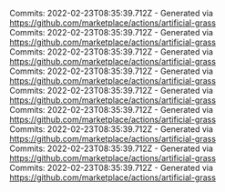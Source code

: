 Commits: 2022-02-23T08:35:39.712Z - Generated via https://github.com/marketplace/actions/artificial-grass
<br>
Commits: 2022-02-23T08:35:39.712Z - Generated via https://github.com/marketplace/actions/artificial-grass
<br>
Commits: 2022-02-23T08:35:39.712Z - Generated via https://github.com/marketplace/actions/artificial-grass
<br>
Commits: 2022-02-23T08:35:39.712Z - Generated via https://github.com/marketplace/actions/artificial-grass
<br>
Commits: 2022-02-23T08:35:39.712Z - Generated via https://github.com/marketplace/actions/artificial-grass
<br>
Commits: 2022-02-23T08:35:39.712Z - Generated via https://github.com/marketplace/actions/artificial-grass
<br>
Commits: 2022-02-23T08:35:39.712Z - Generated via https://github.com/marketplace/actions/artificial-grass
<br>
Commits: 2022-02-23T08:35:39.712Z - Generated via https://github.com/marketplace/actions/artificial-grass
<br>
Commits: 2022-02-23T08:35:39.712Z - Generated via https://github.com/marketplace/actions/artificial-grass
<br>
